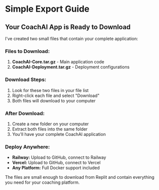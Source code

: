 # Simple Export Guide

## Your CoachAI App is Ready to Download

I've created two small files that contain your complete application:

### Files to Download:
1. **CoachAI-Core.tar.gz** - Main application code
2. **CoachAI-Deployment.tar.gz** - Deployment configurations

### Download Steps:
1. Look for these two files in your file list
2. Right-click each file and select "Download"
3. Both files will download to your computer

### After Download:
1. Create a new folder on your computer
2. Extract both files into the same folder
3. You'll have your complete CoachAI application

### Deploy Anywhere:
- **Railway:** Upload to GitHub, connect to Railway
- **Vercel:** Upload to GitHub, connect to Vercel  
- **Any Platform:** Full Docker support included

The files are small enough to download from Replit and contain everything you need for your coaching platform.